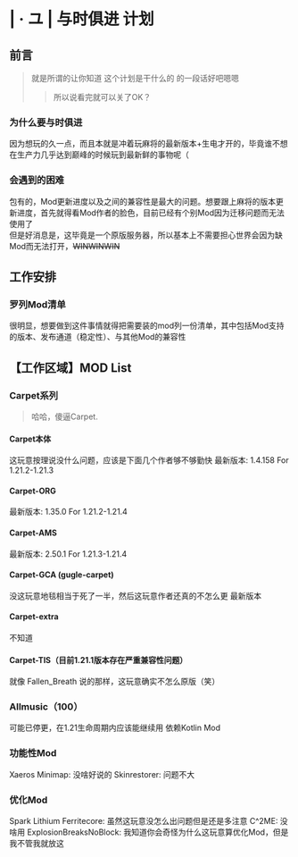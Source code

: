 # | · ユ | 与时俱进 计划
## 前言
> 就是所谓的让你知道 这个计划是干什么的 的一段话好吧嗯嗯
>
> >所以说看完就可以关了OK？
### 为什么要与时俱进
因为想玩的久一点，而且本就是冲着玩麻将的最新版本+生电才开的，毕竟谁不想在生产力几乎达到巅峰的时候玩到最新鲜的事物呢（
### 会遇到的困难
包有的，Mod更新进度以及之间的兼容性是最大的问题。想要跟上麻将的版本更新进度，首先就得看Mod作者的脸色，目前已经有个别Mod因为迁移问题而无法使用了  
但是好消息是，这毕竟是一个原版服务器，所以基本上不需要担心世界会因为缺Mod而无法打开，~~WINWINWIN~~
## 工作安排
### 罗列Mod清单
很明显，想要做到这件事情就得把需要装的mod列一份清单，其中包括Mod支持的版本、发布通道（稳定性）、与其他Mod的兼容性
## 【工作区域】MOD List
### Carpet系列
> 哈哈，傻逼Carpet.
#### Carpet本体
这玩意按理说没什么问题，应该是下面几个作者够不够勤快
最新版本: 1.4.158 For 1.21.2-1.21.3
#### Carpet-ORG
最新版本: 1.35.0 For 1.21.2-1.21.4
#### Carpet-AMS
最新版本: 2.50.1 For 1.21.3-1.21.4
#### Carpet-GCA (gugle-carpet)
没这玩意地毯相当于死了一半，然后这玩意作者还真的不怎么更
最新版本 
#### Carpet-extra
不知道
#### Carpet-TIS（目前1.21.1版本存在严重兼容性问题）
就像 Fallen_Breath 说的那样，这玩意确实不怎么原版（笑）
### Allmusic（100）
可能已停更，在1.21生命周期内应该能继续用
依赖Kotlin Mod
### 功能性Mod
Xaeros Minimap: 没啥好说的
Skinrestorer: 问题不大
### 优化Mod
Spark
Lithium
Ferritecore: 虽然这玩意没怎么出问题但是还是多注意
C^2ME: 没啥用
ExplosionBreaksNoBlock: 我知道你会奇怪为什么这玩意算优化Mod，但是我不管我就放这
